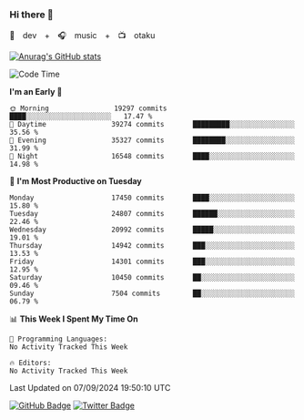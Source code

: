 ### Hi there 👋

🚀　dev　+　🎧　music　+　📺　otaku


[![Anurag's GitHub stats](https://github-readme-stats.vercel.app/api?username=koheitasaka&count_private=true&show_icons=true&theme=monokai)](https://github.com/koheitasaka/github-readme-stats)

<!--START_SECTION:waka-->
![Code Time](http://img.shields.io/badge/Code%20Time-1%2C161%20hrs%2023%20mins-blue)

**I'm an Early 🐤** 

```text
🌞 Morning                19297 commits       ████░░░░░░░░░░░░░░░░░░░░░   17.47 % 
🌆 Daytime                39274 commits       █████████░░░░░░░░░░░░░░░░   35.56 % 
🌃 Evening                35327 commits       ████████░░░░░░░░░░░░░░░░░   31.99 % 
🌙 Night                  16548 commits       ████░░░░░░░░░░░░░░░░░░░░░   14.98 % 
```
📅 **I'm Most Productive on Tuesday** 

```text
Monday                   17450 commits       ████░░░░░░░░░░░░░░░░░░░░░   15.80 % 
Tuesday                  24807 commits       ██████░░░░░░░░░░░░░░░░░░░   22.46 % 
Wednesday                20992 commits       █████░░░░░░░░░░░░░░░░░░░░   19.01 % 
Thursday                 14942 commits       ███░░░░░░░░░░░░░░░░░░░░░░   13.53 % 
Friday                   14301 commits       ███░░░░░░░░░░░░░░░░░░░░░░   12.95 % 
Saturday                 10450 commits       ██░░░░░░░░░░░░░░░░░░░░░░░   09.46 % 
Sunday                   7504 commits        ██░░░░░░░░░░░░░░░░░░░░░░░   06.79 % 
```


📊 **This Week I Spent My Time On** 

```text
💬 Programming Languages: 
No Activity Tracked This Week

🔥 Editors: 
No Activity Tracked This Week
```


 Last Updated on 07/09/2024 19:50:10 UTC
<!--END_SECTION:waka-->

[![GitHub Badge](https://img.shields.io/badge/GitHub-100000?style=for-the-badge&logo=github&logoColor=white)](https://github.com/koheitasaka)
[![Twitter Badge](https://img.shields.io/badge/Twitter-1DA1F2?style=for-the-badge&logo=twitter&logoColor=white)](https://twitter.com/sleep_asleep_)
